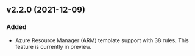 ## v2.2.0 (2021-12-09)

### Added
* Azure Resource Manager (ARM) template support with 38 rules. This feature is currently in preview.